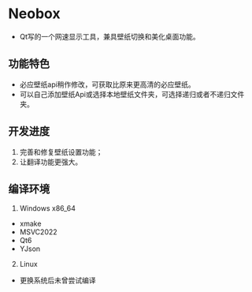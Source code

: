 # Neobox

- Qt写的一个网速显示工具，兼具壁纸切换和美化桌面功能。

## 功能特色

- 必应壁纸api稍作修改，可获取比原来更高清的必应壁纸。
- 可以自己添加壁纸Api或选择本地壁纸文件夹，可选择递归或者不递归文件夹。

## 开发进度

1. 完善和修复壁纸设置功能；
2. 让翻译功能更强大。

## 编译环境

1. Windows x86_64
  - xmake
  - MSVC2022
  - Qt6
  - YJson
2. Linux
  - 更换系统后未曾尝试编译
